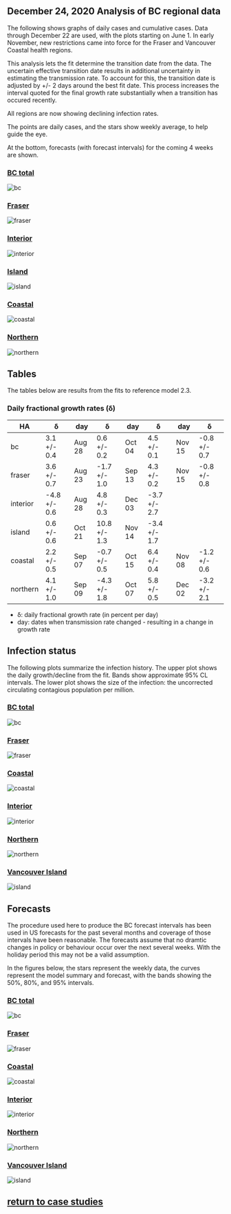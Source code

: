 ## December 24, 2020 Analysis of BC regional data

The following shows graphs of daily cases and cumulative cases. Data through December 22 are used,
with the plots starting on June 1.
In early November, new restrictions came into force for the Fraser and Vancouver Coastal health regions.

This analysis lets the fit determine the transition date from the data.
The uncertain effective transition date results in additional uncertainty in estimating the transmission rate.
To account for this, the transition date is adjusted by +/- 2 days around the best fit date.
This process increases the interval quoted for the final growth rate substantially when a transition has occured recently.

All regions are now showing declining infection rates.

The points are daily cases, and the stars show weekly average, to help guide the eye.

At the bottom, forecasts (with forecast intervals) for the coming 4 weeks are shown. 

### [BC total](img/bc_2_3_1224.pdf)

![bc](img/bc_2_3_1224.png)

### [Fraser](img/fraser_2_3_1224.pdf)

![fraser](img/fraser_2_3_1224.png)

### [Interior](img/interior_2_3_1224.pdf)

![interior](img/interior_2_3_1224.png)

### [Island](img/island_2_3_1224.pdf)

![island](img/island_2_3_1224.png)

### [Coastal](img/coastal_2_3_1224.pdf)

![coastal](img/coastal_2_3_1224.png)

### [Northern](img/northern_2_3_1224.pdf)

![northern](img/northern_2_3_1224.png)

## Tables

The tables below are results from the fits to reference model 2.3.

### Daily fractional growth rates (&delta;)

HA| &delta; | day | &delta; | day | &delta; | day | &delta;
---|---|---|---|---|---|---|---
bc| 3.1 +/-  0.4|Aug 28| 0.6 +/-  0.2|Oct 04| 4.5 +/-  0.1|Nov 15|-0.8 +/-  0.7
fraser| 3.6 +/-  0.7|Aug 23|-1.7 +/-  1.0|Sep 13| 4.3 +/-  0.2|Nov 15|-0.8 +/-  0.8
interior|-4.8 +/-  0.6|Aug 28| 4.8 +/-  0.3|Dec 03|-3.7 +/-  2.7
island| 0.6 +/-  0.6|Oct 21| 10.8 +/-  1.3|Nov 14|-3.4 +/-  1.7
coastal| 2.2 +/-  0.5|Sep 07|-0.7 +/-  0.5|Oct 15| 6.4 +/-  0.4|Nov 08|-1.2 +/-  0.6
northern| 4.1 +/-  1.0|Sep 09|-4.3 +/-  1.8|Oct 07| 5.8 +/-  0.5|Dec 02|-3.2 +/-  2.1

* &delta;: daily fractional growth rate (in percent per day)
* day: dates when transmission rate changed - resulting in a change in growth rate

## Infection status

The following plots summarize the infection history.
The upper plot shows the daily growth/decline from the fit. Bands show approximate 95% CL intervals.
The lower plot shows the size of the infection: the uncorrected circulating contagious population per
million.

### [BC total](img/bc-summary.pdf)

![bc](img/bc-summary.png)

### [Fraser](img/fraser-summary.pdf)

![fraser](img/fraser-summary.png)

### [Coastal](img/coastal-summary.pdf)

![coastal](img/coastal-summary.png)

### [Interior](img/interior-summary.pdf)

![interior](img/interior-summary.png)

### [Northern](img/northern-summary.pdf)

![northern](img/northern-summary.png)

### [Vancouver Island](img/island-summary.pdf)

![island](img/island-summary.png)

## Forecasts

The procedure used here to produce the BC forecast intervals has
been used in US forecasts for the past several months and coverage of those intervals have been reasonable.
The forecasts assume that no dramtic changes in policy or behaviour occur over the next several weeks.
With the holiday period this may not be a valid assumption.

In the figures below, the stars represent the weekly data,
the curves represent the model summary and forecast,
with the bands showing the 50%, 80%, and 95% intervals.

### [BC total](img/bc-forecast.pdf)

![bc](img/bc-forecast.png)

### [Fraser](img/fraser-forecast.pdf)

![fraser](img/fraser-forecast.png)

### [Coastal](img/coastal-forecast.pdf)

![coastal](img/coastal-forecast.png)

### [Interior](img/interior-forecast.pdf)

![interior](img/interior-forecast.png)

### [Northern](img/northern-forecast.pdf)

![northern](img/northern-forecast.png)

### [Vancouver Island](img/island-forecast.pdf)

![island](img/island-forecast.png)

## [return to case studies](../index.md)

